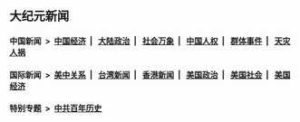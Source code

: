 ## 大纪元新闻

#### 中国新闻 &nbsp;>&nbsp; [中国经济](indexes/ncid283/README.md?07220445) &nbsp;| &nbsp; [大陆政治](indexes/ncid277/README.md?07220445) &nbsp;| &nbsp; [社会万象](indexes/ncid282/README.md?07220445) &nbsp;| &nbsp; [中国人权](indexes/ncid278/README.md?07220445) &nbsp;| &nbsp; [群体事件](indexes/ncid279/README.md?07220445) &nbsp;| &nbsp; [天灾人祸](indexes/ncid280/README.md?07220445)

#### 国际新闻 &nbsp;>&nbsp; [美中关系](indexes/nf1412576/README.md?07220445) &nbsp;| &nbsp; [台湾新闻](indexes/ncid1349361/README.md?07220445) &nbsp;| &nbsp; [香港新闻](indexes/ncid1349362/README.md?07220445) &nbsp;| &nbsp; [美国政治](indexes/ncid1078159/README.md?07220445) &nbsp;| &nbsp; [美国社会](indexes/ncid1078160/README.md?07220445) &nbsp;| &nbsp; [美国经济](indexes/ncid1078158/README.md?07220445)

#### 特别专题 &nbsp;>&nbsp; [中共百年历史](https://github.com/epoch-news/epoch-special/blob/master/README.md?07220445)  
